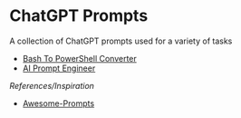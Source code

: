 # ChatGPT Prompts

A collection of ChatGPT prompts used for a variety of tasks

* [Bash To PowerShell Converter](coding/BashToPowershellConverter.txt)
* [AI Prompt Engineer](coding/PromptEngineer.txt)

*References/Inspiration*
* [Awesome-Prompts](https://github.com/ai-boost/awesome-prompts)
